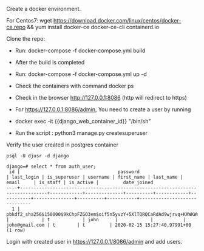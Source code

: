 Create a docker environment.

For Centos7: wget  https://download.docker.com/linux/centos/docker-ce.repo && yum install docker-ce docker-ce-cli containerd.io

Clone the repo:

- Run: docker-compose -f docker-compose.yml build

- After the build is completed

- Run: docker-compose -f docker-compose.yml up -d

- Check the containers with command docker ps

- Check in the browser http://127.0.0.1:8086 (http will redirect to https)

- For https://127.0.0.1:8086/admin, You need to create a user by running
 
- docker exec -it {{django_web_container_id}} "/bin/sh" 

- Run the script : python3 manage.py createsuperuser

Verify the user created in postgres container 
```
psql -U djusr -d django

django=# select * from auth_user;
 id |                                    password                                    | last_login | is_superuser | username | first_name | last_name |     email     | is_staff | is_active |         date_joined          
----+--------------------------------------------------------------------------------+------------+--------------+----------+------------+-----------+---------------+----------+-----------+------------------------------
  1 | pbkdf2_sha256$150000$9kChpFZGO3em$oif5n5yvzY+5XlTQRQCaRdAd9wjrvq+KAWKWe9QjyIM= |            | t            | john      |            |           | john@gmail.com | t        | t         | 2020-02-15 15:27:40.97991+00
(1 row)
```

Login with created user in https://127.0.0.1/8086/admin and add users.



